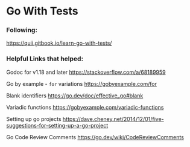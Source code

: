 # Go With Tests

### Following:

https://quii.gitbook.io/learn-go-with-tests/

### Helpful Links that helped:

Godoc for v1.18 and later
https://stackoverflow.com/a/68189959

Go by example - `for` variations
https://gobyexample.com/for

Blank identifiers
https://go.dev/doc/effective_go#blank

Variadic functions
https://gobyexample.com/variadic-functions

Setting up go projects
https://dave.cheney.net/2014/12/01/five-suggestions-for-setting-up-a-go-project

Go Code Review Comments
https://go.dev/wiki/CodeReviewComments
